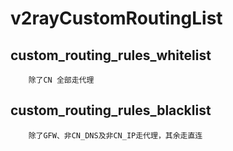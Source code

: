 #		v2rayCustomRoutingList<br>
##		custom_routing_rules_whitelist<br>
		除了CN 全部走代理  
##	custom_routing_rules_blacklist<br>
		除了GFW、非CN_DNS及非CN_IP走代理，其余走直连
